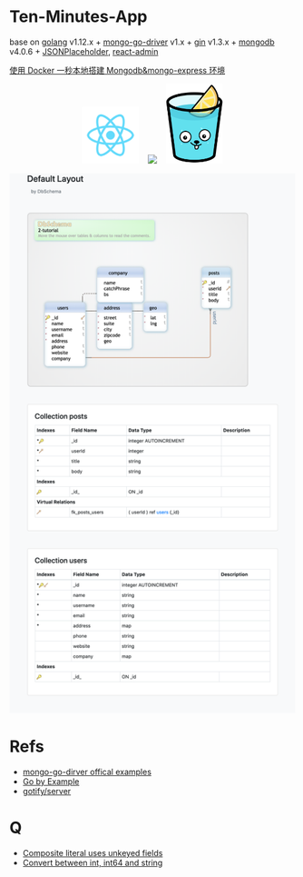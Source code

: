 # Ten-Minutes-App

base on [golang](https://golang.org/) v1.12.x + [mongo-go-driver](https://github.com/mongodb/mongo-go-driver) v1.x + [gin](https://github.com/gin-gonic/gin) v1.3.x + [mongodb](https://www.mongodb.com/) v4.0.6 + [JSONPlaceholder](http://jsonplaceholder.typicode.com/), [react-admin](https://github.com/marmelab/react-admin)

[使用 Docker 一秒本地搭建 Mongodb&mongo-express 环境](https://github.com/Kirk-Wang/Hello-Gopher/tree/master/mongo)

<p align="center">
<img src="https://raw.githubusercontent.com/github/explore/6c6508f34230f0ac0d49e847a326429eefbfc030/topics/react/react.png" width="100">
&nbsp;&nbsp;
<img src="https://github.com/mongodb/mongo-go-driver/raw/master/etc/assets/mongo-gopher.png" width="100">
&nbsp;&nbsp;
<img src="https://raw.githubusercontent.com/gin-gonic/logo/master/color.png" width="100">
</p>

![Schema](./Schema.png)

# Refs

* [mongo-go-dirver offical examples](https://github.com/mongodb/mongo-go-driver/blob/master/examples/documentation_examples/examples.go)
* [Go by Example](https://gobyexample.com/)
* [gotify/server](https://github.com/gotify/server)


# Q

* [Composite literal uses unkeyed fields](https://stackoverflow.com/questions/54548441/composite-literal-uses-unkeyed-fields)
* [Convert between int, int64 and string](https://yourbasic.org/golang/convert-int-to-string/)
